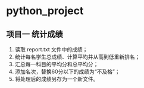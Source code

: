 # python_project

## 项目一 统计成绩
1. 读取 report.txt 文件中的成绩；
2. 统计每名学生总成绩、计算平均并从高到低重新排名；
3. 汇总每一科目的平均分和总平均分；
4. 添加名次，替换60分以下的成绩为“不及格”；
5. 将处理后的成绩另存为一个新文件。
